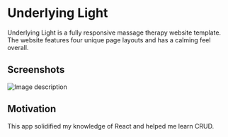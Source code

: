 # Underlying Light

Underlying Light is a fully responsive massage therapy website template. The website features four unique page layouts and has a calming feel overall.

## Screenshots
![Image description](link-to-image)

## Motivation

This app solidified my knowledge of React and helped me learn CRUD.
